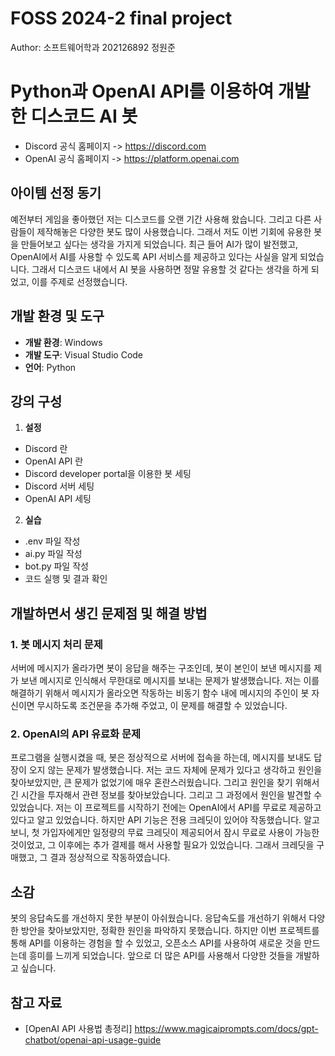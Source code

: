 # FOSS 2024-2 final project
Author: 소프트웨어학과 202126892 정원준


# Python과 OpenAI API를 이용하여 개발한 디스코드 AI 봇
- Discord 공식 홈페이지 -> https://discord.com
- OpenAI  공식 홈페이지 -> https://platform.openai.com

## 아이템 선정 동기
예전부터 게임을 좋아했던 저는 디스코드를 오랜 기간 사용해 왔습니다. 그리고 다른 사람들이 제작해놓은 다양한 봇도 많이 사용했습니다.
그래서 저도 이번 기회에 유용한 봇을 만들어보고 싶다는 생각을 가지게 되었습니다.
최근 들어 AI가 많이 발전했고, OpenAI에서 AI를 사용할 수 있도록 API 서비스를 제공하고 있다는 사실을 알게 되었습니다.
그래서 디스코드 내에서 AI 봇을 사용하면 정말 유용할 것 같다는 생각을 하게 되었고, 이를 주제로 선정했습니다.

## 개발 환경 및 도구
- **개발 환경**: Windows
- **개발 도구**: Visual Studio Code
- **언어**: Python

## 강의 구성

1. **설정**

- Discord 란
- OpenAI API 란
- Discord developer portal을 이용한 봇 세팅
- Discord 서버 세팅
- OpenAI API 세팅


2. **실습**

- .env 파일 작성
- ai.py 파일 작성
- bot.py 파일 작성
- 코드 실행 및 결과 확인

## 개발하면서 생긴 문제점 및 해결 방법

### 1. **봇 메시지 처리 문제**
서버에 메시지가 올라가면 봇이 응답을 해주는 구조인데, 봇이 본인이 보낸 메시지를 제가 보낸 메시지로 인식해서 무한대로 메시지를 보내는 문제가 발생했습니다. 저는 이를 해결하기 위해서 메시지가 올라오면 작동하는 비동기 함수 내에 메시지의 주인이 봇 자신이면 무시하도록 조건문을 추가해 주었고, 이 문제를 해결할 수 있었습니다.

### 2. **OpenAI의 API 유료화 문제**
프로그램을 실행시켰을 때, 봇은 정상적으로 서버에 접속을 하는데, 메시지를 보내도 답장이 오지 않는 문제가 발생했습니다.
저는 코드 자체에 문제가 있다고 생각하고 원인을 찾아보았지만, 큰 문제가 없었기에 매우 혼란스러웠습니다.
그리고 원인을 찾기 위해서 긴 시간을 투자해서 관련 정보를 찾아보았습니다. 그리고 그 과정에서 원인을 발견할 수 있었습니다.
저는 이 프로젝트를 시작하기 전에는 OpenAI에서 API를 무료로 제공하고 있다고 알고 있었습니다. 하지만 API 기능은 전용 크레딧이 있어야 작동했습니다. 알고 보니, 첫 가입자에게만 일정량의 무료 크레딧이 제공되어서 잠시 무료로 사용이 가능한 것이었고,
그 이후에는 추가 결제를 해서 사용할 필요가 있었습니다. 그래서 크레딧을 구매했고, 그 결과 정상적으로 작동하였습니다.

## 소감
봇의 응답속도를 개선하지 못한 부분이 아쉬웠습니다. 응답속도를 개선하기 위해서 다양한 방안을 찾아보았지만, 정확한 원인을 파악하지 못했습니다.
하지만 이번 프로젝트를 통해 API를 이용하는 경험을 할 수 있었고, 오픈소스 API를 사용하여 새로운 것을 만드는데 흥미를 느끼게 되었습니다.
앞으로 더 많은 API를 사용해서 다양한 것들을 개발하고 싶습니다.

## 참고 자료
- [OpenAI API 사용법 총정리] https://www.magicaiprompts.com/docs/gpt-chatbot/openai-api-usage-guide
